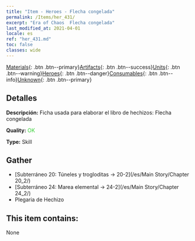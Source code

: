 ```yaml
---
title: "Item - Heroes - Flecha congelada"
permalink: /Items/her_431/
excerpt: "Era of Chaos  Flecha congelada"
last_modified_at: 2021-04-01
locale: es
ref: "her_431.md"
toc: false
classes: wide
---
```

 [Materials](/es/Items/){: .btn .btn--primary}[Artifacts](/es/Items/Artifacts/){: .btn .btn--success}[Units](/es/Items/Units/){: .btn .btn--warning}[Heroes](/es/Items/Heroes/){: .btn .btn--danger}[Consumables](/es/Items/Consumables/){: .btn .btn--info}[Unknown](/es/Items/Unknown/){: .btn .btn--primary}

## Detalles
 **Descripción:** Ficha usada para elaborar el libro de hechizos: Flecha congelada

 **Quality:** <span style="color: #32CD32">OK</span>

 **Type:** Skill

## Gather

*    [Subterráneo 20: Túneles y trogloditas -> 20-2](/es/Main Story/Chapter 20_2/) 
*    [Subterráneo 24: Marea elemental -> 24-2](/es/Main Story/Chapter 24_2/) 
*    Plegaria de Hechizo 

## This item contains:

  None

